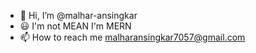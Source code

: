 - 👋 Hi, I’m @malhar-ansingkar
- 😃 I'm not MEAN I'm MERN 
- 📫 How to reach me malharansingkar7057@gmail.com

<!---
malhar-ansingkar/malhar-ansingkar is a ✨ special ✨ repository because its `README.md` (this file) appears on your GitHub profile.
You can click the Preview link to take a look at your changes.
--->
